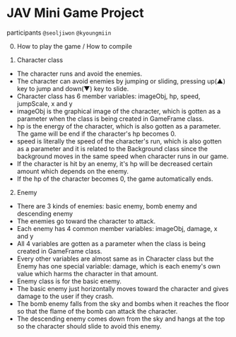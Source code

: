 # JAV Mini Game Project

participants `@seoljiwon` `@kyoungmiin`

0. How to play the game / How to compile

1. Character class
  - The character runs and avoid the enemies.
  - The character can avoid enemies by jumping or sliding, pressing up(▲) key to jump and down(▼) key to slide.
  - Character class has 6 member variables: imageObj, hp, speed, jumpScale, x and y
  - imageObj is the graphical image of the character, which is gotten as a parameter when the class is being created in GameFrame class.
  - hp is the energy of the character, which is also gotten as a parameter. The game will be end if the character's hp becomes 0.
  - speed is literally the speed of the character's run, which is also gotten as a parameter and it is related to the Background class since the background moves in the same speed when character runs in our game.
  - If the character is hit by an enemy, it's hp will be decreased certain amount which depends on the enemy.
  - If the hp of the character becomes 0, the game automatically ends. 


2. Enemy
  - There are 3 kinds of enemies: basic enemy, bomb enemy and descending enemy
  - The enemies go toward the character to attack.
  - Each enemy has 4 common member variables: imageObj, damage, x and y
  - All 4 variables are gotten as a parameter when the class is being created in GameFrame class.
  - Every other variables are almost same as in Character class but the Enemy has one special variable: damage, which is each enemy's own value which harms the character in that amount.
  - Enemy class is for the basic enemy.
  - The basic enemy just horizontally moves toward the character and gives damage to the user if they crash.
  - The bomb enemy falls from the sky and bombs when it reaches the floor so that the flame of the bomb can attack the character.
  - The descending enemy comes down from the sky and hangs at the top so the character should slide to avoid this enemy.
